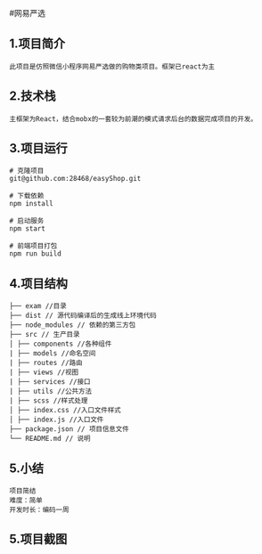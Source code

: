 #网易严选
<h2>1.项目简介</h2>

````
此项目是仿照微信小程序网易严选做的购物类项目。框架已react为主
````
<h2>2.技术栈</h2>

````
主框架为React，结合mobx的一套较为前潮的模式请求后台的数据完成项目的开发。

````
<h2>3.项目运行</h2>

````
# 克隆项目
git@github.com:28468/easyShop.git

# 下载依赖
npm install

# 启动服务
npm start 

# 前端项目打包
npm run build
````
<h2>4.项目结构</h2>

````
├── exam //目录
├── dist // 源代码编译后的生成线上环境代码
├── node_modules // 依赖的第三方包
├── src // 生产目录
│ ├── components //各种组件
| ├── models //命名空间
| ├── routes //路由
| ├── views //视图
| ├── services //接口
| ├── utils //公共方法
| ├── scss //样式处理
│ ├── index.css //入口文件样式
│ ├── index.js //入口文件
├── package.json // 项目信息文件
└── README.md // 说明

````
<h2>5.小结</h2>

````
项目简结
难度：简单
开发时长：编码一周
````
<h2>5.项目截图</h2>

````
````

